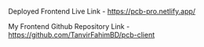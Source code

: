 Deployed Frontend Live Link - https://pcb-pro.netlify.app/

My Frontend Github Repository Link - https://github.com/TanvirFahimBD/pcb-client
